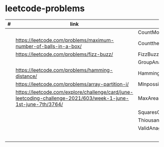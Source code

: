 # leetcode-problems


| # | link                                                                                                          | solution                       |
|---|---------------------------------------------------------------------------------------------------------------|--------------------------------|
|   |                                                                                                               | CountMostrepeatednumberinArray |
|   | https://leetcode.com/problems/maximum-number-of-balls-in-a-box/                                               | CountthemostBalls              |
|   | https://leetcode.com/problems/fizz-buzz/                                                                      | FizzBuzz                       |
|   |                                                                                                               | GroupAnagrams                  |
|   | https://leetcode.com/problems/hamming-distance/                                                               | HammingDistance                |
|   | https://leetcode.com/problems/array-partition-i/                                                              | MInpossiblePairing             |
|   | https://leetcode.com/explore/challenge/card/june-leetcoding-challenge-2021/603/week-1-june-1st-june-7th/3764/ | MaxAreaOfIsland                |
|   |                                                                                                               | SquaresOfSortedArray           |
|   |                                                                                                               | ThiousandSeperator             |
|   |                                                                                                               | ValidAnagram                   |
|   |                                                                                                               |                                |
|   |                                                                                                               |                                |
|   |                                                                                                               |                                |
|   |                                                                                                               |                                |
|   |                                                                                                               |                                |
